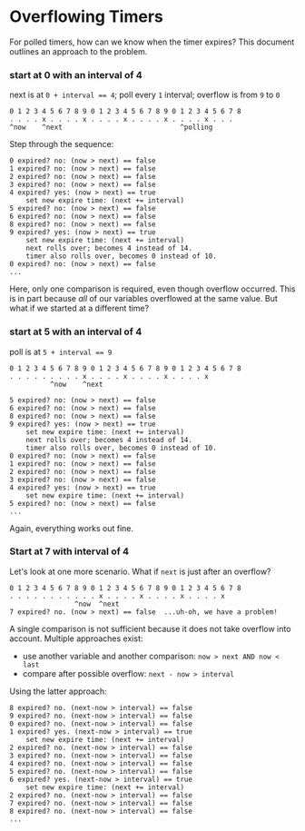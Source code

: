 Overflowing Timers
==================
For polled timers, how can we know when the timer expires?  This document outlines an approach to the problem.

### start at 0 with an interval of 4
next is at `0 + interval == 4`; poll every `1` interval; overflow is from `9` to `0`

    0 1 2 3 4 5 6 7 8 9 0 1 2 3 4 5 6 7 8 9 0 1 2 3 4 5 6 7 8
    . . . . x . . . . x . . . . x . . . . x . . . . x . . .
    ^now    ^next                             ^polling

Step through the sequence:

    0 expired? no: (now > next) == false
    1 expired? no: (now > next) == false
    2 expired? no: (now > next) == false
    3 expired? no: (now > next) == false
    4 expired? yes: (now > next) == true
        set new expire time: (next += interval)
    5 expired? no: (now > next) == false
    6 expired? no: (now > next) == false
    8 expired? no: (now > next) == false
    9 expired? yes: (now > next) == true
        set new expire time: (next += interval)
        next rolls over; becomes 4 instead of 14.
        timer also rolls over, becomes 0 instead of 10.
    0 expired? no: (now > next) == false
    ...

Here, only one comparison is required, even though overflow occurred.  This is in part because *all* of our variables overflowed at the same value.  But what if we started at a different time?

### start at 5 with an interval of 4
poll is at `5 + interval == 9`

    0 1 2 3 4 5 6 7 8 9 0 1 2 3 4 5 6 7 8 9 0 1 2 3 4 5 6 7 8
    . . . . . . . . . x . . . . x . . . . x . . . . x
              ^now    ^next

    5 expired? no: (now > next) == false
    6 expired? no: (now > next) == false
    8 expired? no: (now > next) == false
    9 expired? yes: (now > next) == true
        set new expire time: (next += interval)
        next rolls over; becomes 4 instead of 14.
        timer also rolls over, becomes 0 instead of 10.
    0 expired? no: (now > next) == false
    1 expired? no: (now > next) == false
    2 expired? no: (now > next) == false
    3 expired? no: (now > next) == false
    4 expired? yes: (now > next) == true
        set new expire time: (next += interval)
    5 expired? no: (now > next) == false
    ...

Again, everything works out fine.

### Start at 7 with interval of 4
Let's look at one more scenario.  What if `next` is just after an overflow?

    0 1 2 3 4 5 6 7 8 9 0 1 2 3 4 5 6 7 8 9 0 1 2 3 4 5 6 7 8
    . . . . . . . . . . . x . . . . x . . . . x . . . . x
                    ^now  ^next
    7 expired? no. (now > next) == false  ...uh-oh, we have a problem!

A single comparison is not sufficient because it does not take overflow into account.  Multiple approaches exist:

* use another variable and another comparison: `now > next AND now < last`
* compare after possible overflow: `next - now > interval`

Using the latter approach:

    8 expired? no. (next-now > interval) == false
    9 expired? no. (next-now > interval) == false
    0 expired? no. (next-now > interval) == false
    1 expired? yes. (next-now > interval) == true
        set new expire time: (next += interval)
    2 expired? no. (next-now > interval) == false
    3 expired? no. (next-now > interval) == false
    4 expired? no. (next-now > interval) == false
    5 expired? no. (next-now > interval) == false
    6 expired? yes. (next-now > interval) == true
        set new expire time: (next += interval)
    2 expired? no. (next-now > interval) == false
    7 expired? no. (next-now > interval) == false
    8 expired? no. (next-now > interval) == false
    ...

